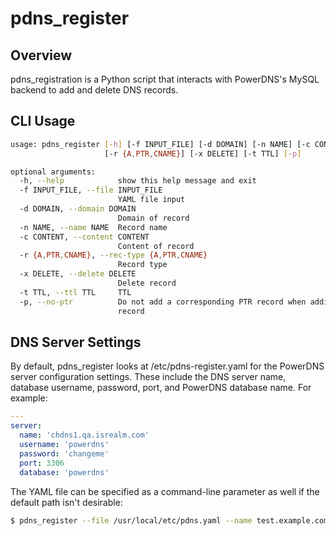 pdns_register
=============

## Overview
pdns_registration is a Python script that interacts with PowerDNS's MySQL backend to add and delete DNS records.

## CLI Usage

```bash
usage: pdns_register [-h] [-f INPUT_FILE] [-d DOMAIN] [-n NAME] [-c CONTENT]
                     [-r {A,PTR,CNAME}] [-x DELETE] [-t TTL] [-p]

optional arguments:
  -h, --help            show this help message and exit
  -f INPUT_FILE, --file INPUT_FILE
                        YAML file input
  -d DOMAIN, --domain DOMAIN
                        Domain of record
  -n NAME, --name NAME  Record name
  -c CONTENT, --content CONTENT
                        Content of record
  -r {A,PTR,CNAME}, --rec-type {A,PTR,CNAME}
                        Record type
  -x DELETE, --delete DELETE
                        Delete record
  -t TTL, --ttl TTL     TTL
  -p, --no-ptr          Do not add a corresponding PTR record when adding an A
                        record
```

## DNS Server Settings
By default, pdns_register looks at /etc/pdns-register.yaml for the PowerDNS server configuration settings. These include the DNS server name, database username, password, port, and PowerDNS database name. For example:
```yaml
---
server:
  name: 'chdns1.qa.isrealm.com'
  username: 'powerdns'
  password: 'changeme'
  port: 3306
  database: 'powerdns'
```

The YAML file can be specified as a command-line parameter as well if the default path isn't desirable:
```bash
$ pdns_register --file /usr/local/etc/pdns.yaml --name test.example.com --content 10.2.3.4 --rectype A --domain example.com
```
